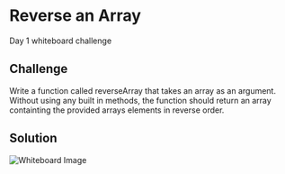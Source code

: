 # Reverse an Array
Day 1 whiteboard challenge

## Challenge
Write a function called reverseArray that takes an array as an argument. Without using any built in methods, the function should return an array containting the provided arrays elements in reverse order.

## Solution
![Whiteboard Image](https://raw.githubusercontent.com/btaylor93/Data-Structures-and-Algorithms/array_reverse/assets/ArrayReverseWhiteboard.jpg)
